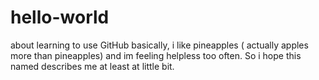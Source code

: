 # hello-world
about learning to use GitHub
basically, i like pineapples ( actually apples more than pineapples) and im feeling helpless too often. So i hope this named describes me at least at little bit. 
